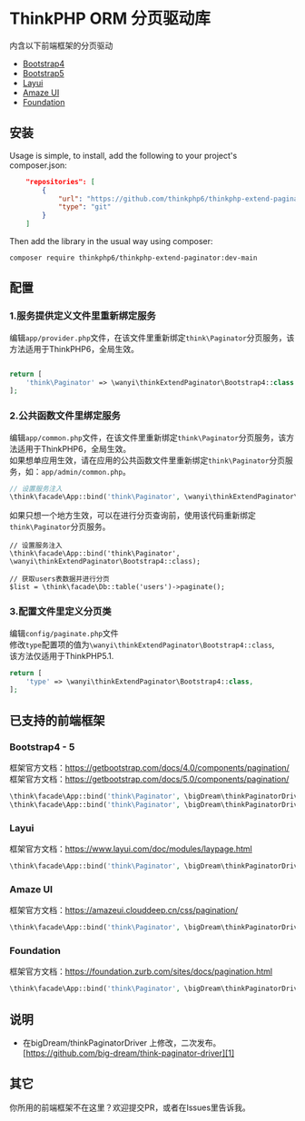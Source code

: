 # ThinkPHP ORM 分页驱动库

内含以下前端框架的分页驱动

* [Bootstrap4](#bootstrap4)
* [Bootstrap5](#bootstrap5)
* [Layui](#layui)
* [Amaze UI](#amaze-ui)
* [Foundation](#foundation)


## 安装

Usage is simple, to install, add the following to your project's composer.json:

```json
    "repositories": [
        {
            "url": "https://github.com/thinkphp6/thinkphp-extend-paginator.git",
            "type": "git"
        }
    ]
```

Then add the library in the usual way using composer:

```
composer require thinkphp6/thinkphp-extend-paginator:dev-main
```

## 配置

### 1.服务提供定义文件里重新绑定服务

编辑`app/provider.php`文件，在该文件里重新绑定`think\Paginator`分页服务，该方法适用于ThinkPHP6，全局生效。

```php

return [
    'think\Paginator' => \wanyi\thinkExtendPaginator\Bootstrap4::class
];

```

### 2.公共函数文件里绑定服务

编辑`app/common.php`文件，在该文件里重新绑定`think\Paginator`分页服务，该方法适用于ThinkPHP6，全局生效。  
如果想单应用生效，请在应用的公共函数文件里重新绑定`think\Paginator`分页服务，如：`app/admin/common.php`。

```php
// 设置服务注入
\think\facade\App::bind('think\Paginator', \wanyi\thinkExtendPaginator\Bootstrap4::class);
```

如果只想一个地方生效，可以在进行分页查询前，使用该代码重新绑定`think\Paginator`分页服务。

```
// 设置服务注入
\think\facade\App::bind('think\Paginator', \wanyi\thinkExtendPaginator\Bootstrap4::class);

// 获取users表数据并进行分页
$list = \think\facade\Db::table('users')->paginate();
```

### 3.配置文件里定义分页类
编辑`config/paginate.php`文件  
修改`type`配置项的值为`\wanyi\thinkExtendPaginator\Bootstrap4::class`,  
该方法仅适用于ThinkPHP5.1.
```php
return [
    'type' => \wanyi\thinkExtendPaginator\Bootstrap4::class,
];
```

## 已支持的前端框架

### Bootstrap4 - 5
框架官方文档：https://getbootstrap.com/docs/4.0/components/pagination/     
框架官方文档：https://getbootstrap.com/docs/5.0/components/pagination/
```php
\think\facade\App::bind('think\Paginator', \bigDream\thinkPaginatorDriver\Bootstrap4::class);
\think\facade\App::bind('think\Paginator', \bigDream\thinkPaginatorDriver\Bootstrap5::class);
```

### Layui
框架官方文档：https://www.layui.com/doc/modules/laypage.html
```php
\think\facade\App::bind('think\Paginator', \bigDream\thinkPaginatorDriver\Layui::class);
```

### Amaze UI
框架官方文档：https://amazeui.clouddeep.cn/css/pagination/
```php
\think\facade\App::bind('think\Paginator', \bigDream\thinkPaginatorDriver\AmazeUI::class);
```

### Foundation
框架官方文档：https://foundation.zurb.com/sites/docs/pagination.html
```php
\think\facade\App::bind('think\Paginator', \bigDream\thinkPaginatorDriver\Foundation::class);
```

## 说明
 - 在bigDream/thinkPaginatorDriver 上修改，二次发布。  
[https://github.com/big-dream/think-paginator-driver][1]

## 其它
你所用的前端框架不在这里？欢迎提交PR，或者在Issues里告诉我。
